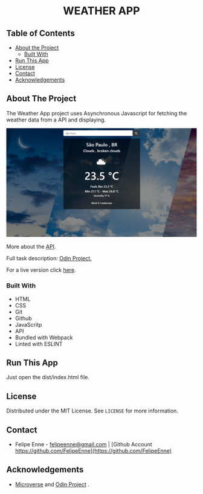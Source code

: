 <br />
<h1 align="center">WEATHER APP</h1>


<!-- TABLE OF CONTENTS -->


## Table of Contents

* [About the Project](#about-the-project)
  * [Built With](#built-with)
* [Run This App](#run-this-app)
* [License](#license)
* [Contact](#contact)
* [Acknowledgements](#acknowledgements)


<!-- ABOUT THE PROJECT -->
## About The Project

The Weather App project uses Asynchronous Javascript for fetching the weather data from a API and displaying.

<img src="./dist/assets/img/print.png" alt="img" />

More about the <a href="https://openweathermap.org/current#current_JSON">API</a>.

Full task description: <a href="https://www.theodinproject.com/courses/javascript/lessons/weather-app"> Odin Project.</a>


For a live version click [here](https://felipeenne.github.io/weather-app/).


### Built With 

* HTML
* CSS
* Git
* Github
* JavaScritp
* API
* Bundled with Webpack
* Linted with ESLINT


## Run This App

<p>Just open the dist/index.html file.</p>


## License

Distributed under the MIT License. See `LICENSE` for more information.

<!-- CONTACT -->
## Contact
* Felipe Enne - felipeenne@gmail.com | [Github Account https://github.com/FelipeEnne](https://github.com/FelipeEnne)

<!-- ACKNOWLEDGEMENTS -->
## Acknowledgements

* <a href="https://www.microverse.org/"> Microverse</a>  and <a href="https://www.theodinproject.com/"> Odin Project</a> .